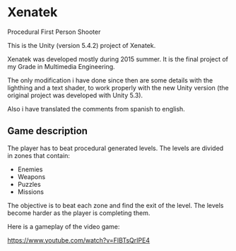 # Xenatek
Procedural First Person Shooter

This is the Unity (version 5.4.2) project of Xenatek.

Xenatek was developed mostly during 2015 summer. It is the final project of my Grade in Multimedia Engineering.

The only modification i have done since then are some details with the lighthing and a text shader, to work properly with the new Unity version (the original project was developed with Unity 5.3).

Also i have translated the comments from spanish to english.

Game description
-----------------------
The player has to beat procedural generated levels. The levels are divided in zones that contain:

 - Enemies
 - Weapons
 - Puzzles
 - Missions
 
 The objective is to beat each zone and find the exit of the level. The levels become harder as the player is completing them.
 
 Here is a gameplay of the video game:
 
 https://www.youtube.com/watch?v=FIBTsQrIPE4